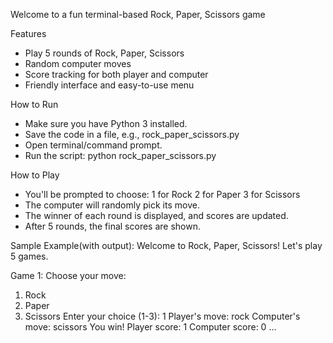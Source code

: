 Welcome to a fun terminal-based Rock, Paper, Scissors game

Features
* Play 5 rounds of Rock, Paper, Scissors
* Random computer moves
* Score tracking for both player and computer
* Friendly interface and easy-to-use menu

How to Run
* Make sure you have Python 3 installed.
* Save the code in a file, e.g., rock_paper_scissors.py
* Open terminal/command prompt.
* Run the script:  python rock_paper_scissors.py

How to Play
* You'll be prompted to choose:
  1 for Rock
  2 for Paper
  3 for Scissors
* The computer will randomly pick its move.
* The winner of each round is displayed, and scores are updated.
* After 5 rounds, the final scores are shown.

Sample Example(with output):
Welcome to Rock, Paper, Scissors!
Let's play 5 games.

Game 1:
Choose your move:
1. Rock
2. Paper
3. Scissors
Enter your choice (1-3): 1
Player's move: rock
Computer's move: scissors
You win!
Player score: 1
Computer score: 0
...
